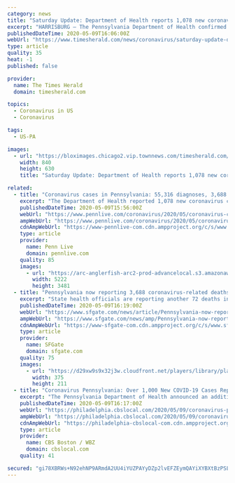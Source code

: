 ```yaml
---
category: news
title: "Saturday Update: Department of Health reports 1,078 new coronavirus cases bringing Pennsylvania total to 55,316"
excerpt: "HARRISBURG — The Pennsylvania Department of Health confirmed May 9 there are 1,078 additional positive cases of COVID-19, bringing the statewide total to 55,316. All 67 counties in Pennsylvania have cases of COVID-19. The state is reporting an increase ..."
publishedDateTime: 2020-05-09T16:06:00Z
webUrl: "https://www.timesherald.com/news/coronavirus/saturday-update-department-of-health-reports-1-078-new-coronavirus-cases-bringing-pennsylvania-total-to/article_6e54158c-3861-5394-9354-a678db582b1f.html"
type: article
quality: 35
heat: -1
published: false

provider:
  name: The Times Herald
  domain: timesherald.com

topics:
  - Coronavirus in US
  - Coronavirus

tags:
  - US-PA

images:
  - url: "https://bloximages.chicago2.vip.townnews.com/timesherald.com/content/tncms/assets/v3/editorial/8/7b/87b8849a-b24b-55ff-8c1d-6b930c291264/5eb6d75135a25.image.jpg?resize=840%2C630"
    width: 840
    height: 630
    title: "Saturday Update: Department of Health reports 1,078 new coronavirus cases bringing Pennsylvania total to 55,316"

related:
  - title: "Coronavirus cases in Pennsylvania: 55,316 diagnoses, 3,688 deaths"
    excerpt: "The Department of Health reported 1,078 new coronavirus cases Saturday, raising the statewide total to 55,316 infected in about two months. Across the state, 3,688 pe"
    publishedDateTime: 2020-05-09T15:56:00Z
    webUrl: "https://www.pennlive.com/coronavirus/2020/05/coronavirus-cases-in-pennsylvania-55316-diagnosed-3688-deaths.html"
    ampWebUrl: "https://www.pennlive.com/coronavirus/2020/05/coronavirus-cases-in-pennsylvania-55316-diagnosed-3688-deaths.html?outputType=amp"
    cdnAmpWebUrl: "https://www-pennlive-com.cdn.ampproject.org/c/s/www.pennlive.com/coronavirus/2020/05/coronavirus-cases-in-pennsylvania-55316-diagnosed-3688-deaths.html?outputType=amp"
    type: article
    provider:
      name: Penn Live
      domain: pennlive.com
    quality: 85
    images:
      - url: "https://arc-anglerfish-arc2-prod-advancelocal.s3.amazonaws.com/public/XWE3GCAUCNE43HHJYTRSH62TNQ.jpg"
        width: 5222
        height: 3481
  - title: "Pennsylvania now reporting 3,688 coronavirus-related deaths"
    excerpt: "State health officials are reporting another 72 deaths in Pennsylvania associated with the coronavirus, bringing the statewide total to 3,688. The Pennsylvania Department of Health said Saturday that there were more than 1,"
    publishedDateTime: 2020-05-09T16:19:00Z
    webUrl: "https://www.sfgate.com/news/article/Pennsylvania-now-reporting-3-688-15258851.php"
    ampWebUrl: "https://www.sfgate.com/news/amp/Pennsylvania-now-reporting-3-688-15258851.php"
    cdnAmpWebUrl: "https://www-sfgate-com.cdn.ampproject.org/c/s/www.sfgate.com/news/amp/Pennsylvania-now-reporting-3-688-15258851.php"
    type: article
    provider:
      name: SFGate
      domain: sfgate.com
    quality: 75
    images:
      - url: "https://d29xw9s9x32j3w.cloudfront.net/players/library/placeholder.png"
        width: 375
        height: 211
  - title: "Coronavirus Pennsylvania: Over 1,000 New COVID-19 Cases Reported As Statewide Total Surpasses 55,000; Death Toll Stands At 3,688"
    excerpt: "The Pennsylvania Department of Health announced an additional 1,078 cases on Saturday, bringing the statewide total to 55,316."
    publishedDateTime: 2020-05-09T16:17:00Z
    webUrl: "https://philadelphia.cbslocal.com/2020/05/09/coronavirus-pennsylvania-over-1000-new-covid-19-cases-reported-as-statewide-total-surpasses-55000-death-toll-stands-at-3688/"
    ampWebUrl: "https://philadelphia.cbslocal.com/2020/05/09/coronavirus-pennsylvania-over-1000-new-covid-19-cases-reported-as-statewide-total-surpasses-55000-death-toll-stands-at-3688/amp/"
    cdnAmpWebUrl: "https://philadelphia-cbslocal-com.cdn.ampproject.org/c/s/philadelphia.cbslocal.com/2020/05/09/coronavirus-pennsylvania-over-1000-new-covid-19-cases-reported-as-statewide-total-surpasses-55000-death-toll-stands-at-3688/amp/"
    type: article
    provider:
      name: CBS Boston / WBZ
      domain: cbslocal.com
    quality: 41

secured: "gi78XBRWs+N92ehNP9ARmdA2UU4iYUZPAYyDZp2lvEFZEymQAYiXYBXtBzPSL3A2ShLRTyh1C84VP6v3II0GIpCBPa8OeCIoXgqJlbupEjz83l97v67afZJkLtXpXRrGpe0sRcjmmR5dM4U2uD2lyNRmi4UxDAEus/cp6yPaerzs2/v9pfKgE+Iv4V7CT5WpU7eUZKFzjBUlhMi3iKT6DfO2Jmf/8tFN/+W5rJyTLfeTmj3c61eQiyIyC0laZ/6JoeXaWPGM4xeqOdETQ4YWsXtfUJWzjyC9Y5KrAMb5pUTyP0zlA5d8WdeWYX110x4p;SlEKBp80p+1SxjWG0YFEoQ=="
---
```


